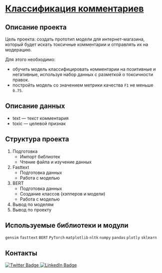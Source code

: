 # [Классификация комментариев](https://github.com/DazzleBlind/Portfolio_Practicum/blob/main/ML_For_Text/ML_For_Text.ipynb)

## Описание проекта

Цель проекта: создать прототип модели для интернет-магазина, который будет искать токсичные комментарии и отправлять их на модерацию.

Для этого необходимо:

- oбучить модель классифицировать комментарии на позитивные и негативные, используя набор данных с разметкой о токсичности правок.
- постройть модель со значением метрики качества `F1` не меньше `0.75`.


## Описание данных

- text — текст комментария
- toxic — целевой признак

## Структура проекта

1. Подготовка
	- Импорт библиотек
	- Чтение файла и изучение данных
2. Fasttext
	- Подготовка данных
	- Работа с моделью
3. BERT
   - Подготовка данных
   - Создание классов (хэлперов и модели)
   - Работа с моделью
4. Вывод по моделям
5. Вывод по проекту

## Используемые библиотеки и модули
`gensim` `fasttext` `BERT` `PyTorch` `matplotlib` `nltk` `numpy` `pandas` `plotly` `sklearn`

## Контакты

<div id="badges" >
  <a href="https://t.me/Dazzle_dazzle_dazzle">
    <img src="https://img.shields.io/badge/Telegram-deepskyblue?style=for-the-badge&logo=telegram&logoColor=white" alt="Twitter Badge"/>
  </a>
  <a href="https://www.linkedin.com/in/konstantin-sinkevich-39b982265/">
    <img src="https://img.shields.io/badge/LinkedIn-blue?style=for-the-badge&logo=linkedin&logoColor=white" alt="LinkedIn Badge"/>
  </a>
</div>
